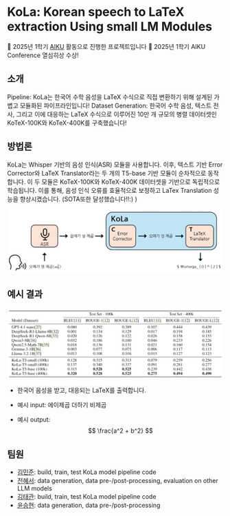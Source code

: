 # KoLa: Korean speech to LaTeX extraction Using small LM Modules

📢 2025년 1학기 [AIKU](https://github.com/AIKU-Official) 활동으로 진행한 프로젝트입니다
🎉 2025년 1학기 AIKU Conference 열심히상 수상!

## 소개

Pipeline: KoLa는 한국어 수학 음성을 LaTeX 수식으로 직접 변환하기 위해 설계된 가볍고 모듈화된 파이프라인입니다!
Dataset Generation: 한국어 수학 음성, 텍스트 전사, 그리고 이에 대응하는 LaTeX 수식으로 이루어진 10만 개 규모의 병렬 데이터셋인 KoTeX-100K와 KoTeX-400K를 구축했습니다!

## 방법론

KoLa는 Whisper 기반의 음성 인식(ASR) 모듈을 사용합니다.
이후, 텍스트 기반 Error Corrector와 LaTeX Translator라는 두 개의 T5-base 기반 모듈이 순차적으로 동작합니다.
이 두 모듈은 KoTeX-100K와 KoTeX-400K 데이터셋을 기반으로 독립적으로 학습됩니다.
이를 통해, 음성 인식 오류를 효율적으로 보정하고 LaTex Translation 성능을 향상시켰습니다.
(SOTA또한 달성했습니다!!:) )

![KoLa Model Architecture](src/model_fig.jpg)


## 예시 결과

![Results](src/experiment.jpg)


- 한국어 음성을 받고, 대응되는 LaTeX를 출력합니다.

- 예시 input: 에이제곱 더하기 비제곱
- 예시 output:
$$
\frac{a^2 + b^2}
$$

## 팀원

- [김민준](ddomjun): build, train, test KoLa model pipeline code
- [전혜서](doupari): data generation, data pre-/post-processing, evaluation on other LLM models
- [김태관](TTKKWAN): build, train, test KoLa model pipeline code
- [윤승현](xiseren): data generation, data pre-/post-processing
